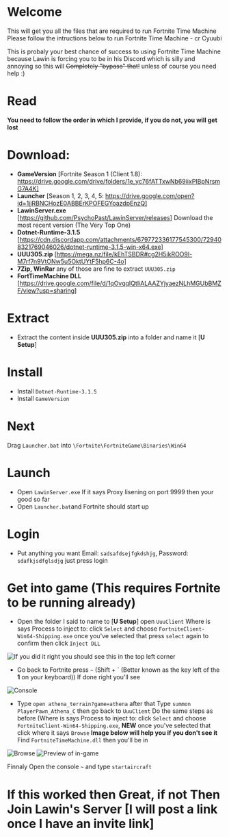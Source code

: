 # Welcome
This will get you all the files that are required to run Fortnite Time Machine
Please follow the intructions below to run Fortnite Time Machine - cr Cyuubi

This is probaly your best chance of success to using Fortnite Time Machine because Lawin is forcing you to be in his Discord which is silly and annoying so this will ~~Completely "bypass" that!~~ unless of course you need help :)

# Read
**You need to follow the order in which I provide, if you do not, you will get lost**

# Download:
* **GameVersion** [Fortnite Season 1 (Client 1.8): https://drive.google.com/drive/folders/1e_yc76fATTxwNb69iixPIBpNrsmG7A4K]
* **Launcher** [Season 1, 2, 3, 4, 5: https://drive.google.com/open?id=1jjRBNCHozE0ABBErKPOFEGYoazdpEnzQ]
* **LawinServer.exe** [https://github.com/PsychoPast/LawinServer/releases] Download the most recent version (The Very Top One)
* **Dotnet-Runtime-3.1.5** [https://cdn.discordapp.com/attachments/679772336177545300/729408321769046026/dotnet-runtime-3.1.5-win-x64.exe]
* **UUU305.zip** [https://mega.nz/file/kEhTSBDR#cg2H5ikROO9l-M7rf7n9VtONw5u5OktUYtF5hp6C-4o]
* **7Zip, WinRar** any of those are fine to extract ``UUU305.zip``
* **FortTimeMachine DLL** [https://drive.google.com/file/d/1qOvqqIQtIiALAAZYjyaezNLhMGUbBMZF/view?usp=sharing]

# Extract
* Extract the content inside **UUU305.zip** into a folder and name it [**U Setup**]

# Install
* Install ``Dotnet-Runtime-3.1.5`` 
* Install ``GameVersion``

# Next
Drag ``Launcher.bat`` into ``\Fortnite\FortniteGame\Binaries\Win64``

# Launch
* Open ``LawinServer.exe`` If it says Proxy lisening on port 9999 then your good so far
* Open ``Launcher.bat``and Fortnite should start up

# Login
* Put anything you want Email: ``sadsafdsejfgkdshjg``, Password: ``sdafkjsdfglsdjg`` just press login

# Get into game (This requires Fortnite to be running already)
* Open the folder I said to name to [**U Setup**] open ``UuuClient`` Where is says Process to inject to: click ``Select`` and choose ``FortniteClient-Win64-Shipping.exe`` once you've selected that press ``select`` again to confirm then click ``Inject DLL``

![If you did it right you should see this in the top left corner](https://media.discordapp.net/attachments/464882018136621056/751288889926352966/unknown.png)
* Go back to Fortnite press ``~`` (Shift + ` (Better known as the key left of the **1** on your keyboard)) 
If done right you'll see 

![Console](https://media.discordapp.net/attachments/464882018136621056/751290350194393098/unknown.png)

* Type ``open athena_terrain?game=athena`` after that Type ``summon PlayerPawn_Athena_C`` then go back to ``UuuClient`` Do the same steps as before (Where is says Process to inject to: click ``Select`` and choose ``FortniteClient-Win64-Shipping.exe``, **NEW** once you've selected that click where it says ``Browse`` **Image below will help you if you don't see it** Find ``FortniteTimeMachine.dll`` then you'll be in

![Browse](https://cdn.discordapp.com/attachments/464882018136621056/751292104218640496/unknown.png) 
![Preview of in-game](https://media.discordapp.net/attachments/464882018136621056/751295635709362256/unknown.png)

Finnaly Open the console ``~`` and type ``startaircraft``

# If this worked then Great, if not Then Join Lawin's Server [I will post a link once I have an invite link]
